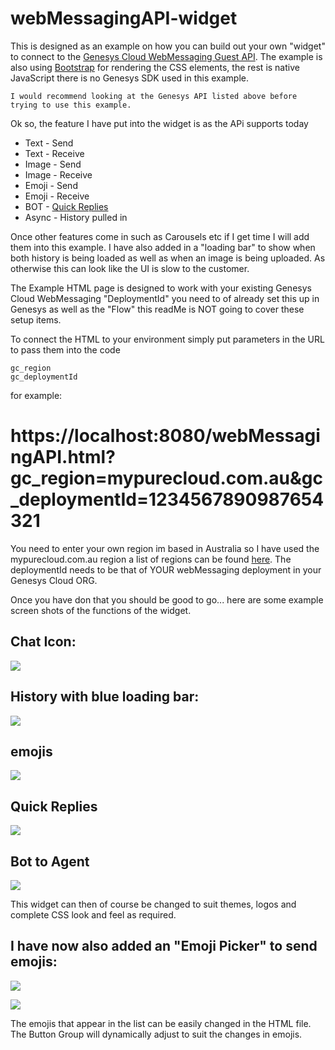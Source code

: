 # webMessagingAPI-widget

This is designed as an example on how you can build out your own "widget" to connect to the [Genesys Cloud WebMessaging Guest API](https://developer.genesys.cloud/api/digital/webmessaging/websocketapi). The example is also using [Bootstrap](https://getbootstrap.com/docs/5.0/getting-started/introduction/) for rendering the CSS elements, the rest is native JavaScript there is no Genesys SDK used in this example.

    I would recommend looking at the Genesys API listed above before trying to use this example.

Ok so, the feature I have put into the widget is as the APi supports today
* Text - Send
* Text - Receive
* Image - Send
* Image - Receive
* Emoji - Send
* Emoji - Receive
* BOT - [Quick Replies](https://help.mypurecloud.com/articles/work-with-quick-replies-in-bot-conversations/)
* Async - History pulled in

Once other features come in such as Carousels etc if I get time I will add them into this example. I have also added in a "loading bar" to show when both history is being loaded as well as when an image is being uploaded. As otherwise this can look like the UI is slow to the customer.

The Example HTML page is designed to work with your existing Genesys Cloud WebMessaging "DeploymentId" you need to of already set this up in Genesys as well as the "Flow" this readMe is NOT going to cover these setup items.

To connect the HTML to your environment simply put parameters in the URL to pass them into the code

    gc_region
    gc_deploymentId

for example:

# https://localhost:8080/webMessagingAPI.html?gc_region=mypurecloud.com.au&gc_deploymentId=1234567890987654321

You need to enter your own region im based in Australia so I have used the mypurecloud.com.au region a list of regions can be found [here](https://developer.genesys.cloud/api/rest/). The deploymentId needs to be that of YOUR webMessaging deployment in your Genesys Cloud ORG.

Once you have don that you should be good to go... here are some example screen shots of the functions of the widget.

## Chat Icon:

![](/docs/images/icon.png?raw=true)

## History with blue loading bar:

![](/docs/images/history.png?raw=true)

## emojis

![](/docs/images/image1.png?raw=true)

## Quick Replies

![](/docs/images/quickReplies.png?raw=true)
## Bot to Agent

![](/docs/images/botToAgent.png?raw=true)

This widget can then of course be changed to suit themes, logos and complete CSS look and feel as required.

## I have now also added an "Emoji Picker" to send emojis:

![](/docs/images/emojiButton.png?raw=true)

![](/docs/images/emojiPicker.png?raw=true)

The emojis that appear in the list can be easily changed in the HTML file. The Button Group will dynamically adjust to suit the changes in emojis.